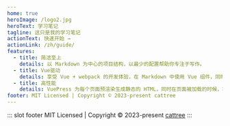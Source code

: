 ```yaml
---
home: true
heroImage: /logo2.jpg
heroText: 学习笔记
tagline: 这只是我的学习笔记
actionText: 快速开始 →
actionLink: /zh/guide/
features:
  - title: 简洁至上
    details: 以 Markdown 为中心的项目结构，以最少的配置帮助你专注于写作。
  - title: Vue驱动
    details: 享受 Vue + webpack 的开发体验，在 Markdown 中使用 Vue 组件，同时可以使用 Vue 来开发自定义主题。
  - title: 高性能
    details: VuePress 为每个页面预渲染生成静态的 HTML，同时在页面被加载的时候，将作为 SPA 运行。
footer: MIT Licensed | Copyright © 2023-present cattree
---
```


::: slot footer
MIT Licensed | Copyright © 2023-present [cattree](https://github.com/cattreeo)
:::
